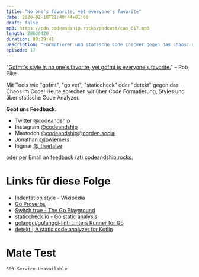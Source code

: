 ```yaml
---
title: "No one's favorite, yet everyone's favorite"
date: 2020-02-18T21:40:44+01:00
draft: false
mp3: https://cdn.codeandship.rocks/podcast/cas_017.mp3
length: 28630420
duration: 00:29:41
Description: "Formatierer und statische Code Checker gegen das Chaos: Heute sprechen wir über Code Formatierung, Styles und über statische Code Analyzer"
episode: 17
---
```


"[Gofmt's style is no one's favorite, yet gofmt is everyone's favorite.](https://www.youtube.com/watch?v=PAAkCSZUG1c&t=8m43s)" – Rob Pike

Mit Tools wie "gofmt", "go vet", "staticcheck" oder "detekt" gegen das Chaos im Code! Heute sprechen wir über Code Formatierung, Styles und über statische Code Analyzer.

**Gebt uns Feedback:**

- Twitter [@codeandship][1]
- Instagram [@codeandship][6]
- Mastodon [@codeandship@norden.social][5]
- Jonathan [@jowiemers][2]
- Ingmar [@_truefalse][3]
 
oder per Email an [feedback (at) codeandship.rocks][4].

[1]: https://twitter.com/codeandship
[2]: https://twitter.com/jowiemers
[3]: https://twitter.com/_truefalse
[4]: mailto:feedback@codeandship.rocks
[5]: https://norden.social/users/codeandship
[6]: https://www.instagram.com/codeandship/

# Links für diese Folge

* [Indentation style](https://en.wikipedia.org/wiki/Indentation_style#Brace_placement_in_compound_statements) - Wikipedia
* [Go Proverbs](https://go-proverbs.github.io/)
* [Switch true - The Go Playground](https://play.golang.org/p/vnXcIBQE3o0)
* [staticcheck.io](https://staticcheck.io/docs/checks) - Go static analysis
* [golangci/golangci-lint: Linters Runner for Go](https://github.com/golangci/golangci-lint)
* [detekt | A static code analyzer for Kotlin](https://arturbosch.github.io/detekt/)

# Mate Test

`503 Service Unavailable`